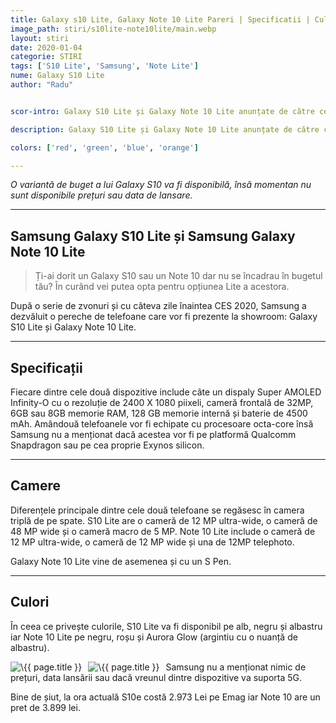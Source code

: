 ```yaml
---
title: Galaxy s10 Lite, Galaxy Note 10 Lite Pareri | Specificatii | Culori 
image_path: stiri/s10lite-note10lite/main.webp
layout: stiri
date: 2020-01-04
categorie: STIRI
tags: ['S10 Lite', 'Samsung', 'Note Lite']
nume: Galaxy S10 Lite
author: "Radu"


scor-intro: Galaxy S10 Lite și Galaxy Note 10 Lite anunțate de către cei de la Samsung înaintea CES 2020.

description: Galaxy S10 Lite și Galaxy Note 10 Lite anunțate de către cei de la Samsung înaintea CES 2020.

colors: ['red', 'green', 'blue', 'orange']

---
```

_O variantă de buget a lui Galaxy S10 va fi disponibilă, însă momentan nu sunt disponibile prețuri sau data de lansare._

---
## Samsung Galaxy S10 Lite și Samsung Galaxy Note 10 Lite

> Ți-ai dorit un Galaxy S10 sau un Note 10 dar nu se încadrau în bugetul tău? În curând vei putea opta pentru opțiunea Lite a acestora.

După o serie de zvonuri și cu câteva zile înaintea CES 2020, Samsung a dezvăluit o pereche de telefoane care vor fi prezente la showroom: Galaxy S10 Lite și Galaxy Note 10 Lite.

---
## Specificații

Fiecare dintre cele două dispozitive include câte un dispaly Super AMOLED Infinity-O cu o rezoluție de 2400 X 1080 piixeli, cameră frontală de 32MP, 6GB sau 8GB memorie RAM, 128 GB memorie internă și baterie de 4500 mAh. Amândouă telefoanele vor fi echipate cu procesoare octa-core însă Samsung nu a menționat dacă acestea vor fi pe platformă Qualcomm Snapdragon sau pe cea proprie Exynos silicon.

---
## Camere

Diferențele principale dintre cele două telefoane se regăsesc în camera triplă de pe spate. S10 Lite are o cameră de 12 MP ultra-wide, o cameră de 48 MP wide și o cameră macro de 5 MP. Note 10 Lite include o cameră de 12 MP ultra-wide, o cameră de 12 MP wide și una de 12MP telephoto.

Galaxy Note 10 Lite vine de asemenea și cu un S Pen.

---
## Culori

În ceea ce privește culorile, S10 Lite va fi disponibil pe alb, negru și albastru iar  Note 10 Lite pe negru, roșu și Aurora Glow (argintiu cu o nuanță de albastru).

<img src="{{ site.url }}/assets/images/reviews/s10lite-note10lite/s10lite.webp"
     alt="\{{ page.title }}"
     style="float: left; margin-right: 10px;" />
		 
<img src="{{ site.url }}/assets/images/reviews/s10lite-note10lite/note10lite.webp"
     alt="\{{ page.title }}"
     style="float: left; margin-right: 10px;" />
		 
Samsung nu a menționat nimic de prețuri, data lansării sau dacă vreunul dintre dispozitive va suporta 5G. 

Bine de șiut, la ora actuală S10e costă 2.973 Lei pe Emag iar Note 10 are un pret de 3.899 lei.


